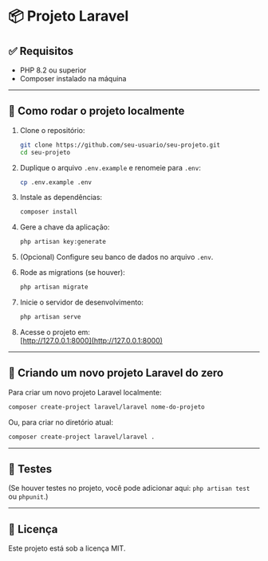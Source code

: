 
# 📦 Projeto Laravel

## ✅ Requisitos

- PHP 8.2 ou superior  
- Composer instalado na máquina

---

## 🚀 Como rodar o projeto localmente

1. Clone o repositório:
   ```bash
   git clone https://github.com/seu-usuario/seu-projeto.git
   cd seu-projeto
   ```

2. Duplique o arquivo `.env.example` e renomeie para `.env`:
   ```bash
   cp .env.example .env
   ```

3. Instale as dependências:
   ```bash
   composer install
   ```

4. Gere a chave da aplicação:
   ```bash
   php artisan key:generate
   ```

5. (Opcional) Configure seu banco de dados no arquivo `.env`.

6. Rode as migrations (se houver):
   ```bash
   php artisan migrate
   ```

7. Inicie o servidor de desenvolvimento:
   ```bash
   php artisan serve
   ```

8. Acesse o projeto em:  
   [http://127.0.0.1:8000](http://127.0.0.1:8000)

---

## 📁 Criando um novo projeto Laravel do zero

Para criar um novo projeto Laravel localmente:

```bash
composer create-project laravel/laravel nome-do-projeto
```

Ou, para criar no diretório atual:

```bash
composer create-project laravel/laravel .
```

---

## 🧪 Testes

(Se houver testes no projeto, você pode adicionar aqui: `php artisan test` ou `phpunit`.)

---

## 📄 Licença

Este projeto está sob a licença MIT.
